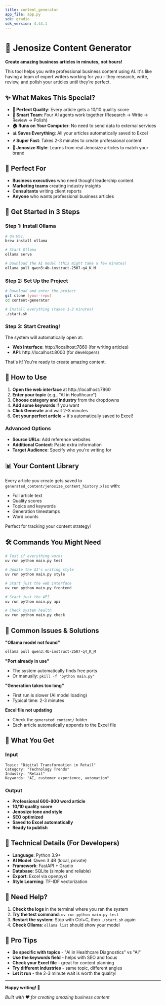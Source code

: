 ```yaml
---
title: content_generator
app_file: app.py
sdk: gradio
sdk_version: 4.44.1
---
```

# 🚀 Jenosize Content Generator

**Create amazing business articles in minutes, not hours!**

This tool helps you write professional business content using AI. It's like having a team of expert writers working for you - they research, write, review, and polish your articles until they're perfect.

## ✨ What Makes This Special?

- **🎯 Perfect Quality**: Every article gets a 10/10 quality score
- **🤖 Smart Team**: Four AI agents work together (Research → Write → Review → Polish)  
- **🏠 Runs on Your Computer**: No need to send data to external services
- **📊 Saves Everything**: All your articles automatically saved to Excel
- **⚡ Super Fast**: Takes 2-3 minutes to create professional content
- **🎨 Jenosize Style**: Learns from real Jenosize articles to match your brand

## 🎯 Perfect For

- **Business executives** who need thought leadership content
- **Marketing teams** creating industry insights
- **Consultants** writing client reports
- **Anyone** who wants professional business articles

## 🚀 Get Started in 3 Steps

### Step 1: Install Ollama
```bash
# On Mac:
brew install ollama

# Start Ollama
ollama serve

# Download the AI model (this might take a few minutes)
ollama pull qwen3:4b-instruct-2507-q4_K_M
```

### Step 2: Set Up the Project
```bash
# Download and enter the project
git clone [your-repo]
cd content-generator

# Install everything (takes 1-2 minutes)
./start.sh
```

### Step 3: Start Creating!
The system will automatically open at:
- **Web Interface**: http://localhost:7860 (for writing articles)
- **API**: http://localhost:8000 (for developers)

That's it! You're ready to create amazing content.

## 🎨 How to Use

1. **Open the web interface** at http://localhost:7860
2. **Enter your topic** (e.g., "AI in Healthcare")
3. **Choose category and industry** from the dropdowns
4. **Add some keywords** if you want
5. **Click Generate** and wait 2-3 minutes
6. **Get your perfect article** + it's automatically saved to Excel!

### Advanced Options
- **Source URLs**: Add reference websites
- **Additional Context**: Paste extra information
- **Target Audience**: Specify who you're writing for

## 📊 Your Content Library

Every article you create gets saved to `generated_content/jenosize_content_history.xlsx` with:
- Full article text
- Quality scores
- Topics and keywords
- Generation timestamps
- Word counts

Perfect for tracking your content strategy!

## 🛠️ Commands You Might Need

```bash
# Test if everything works
uv run python main.py test

# Update the AI's writing style
uv run python main.py style

# Start just the web interface
uv run python main.py frontend

# Start just the API
uv run python main.py api

# Check system health
uv run python main.py check
```

## 🐛 Common Issues & Solutions

**"Ollama model not found"**
```bash
ollama pull qwen3:4b-instruct-2507-q4_K_M
```

**"Port already in use"**
- The system automatically finds free ports
- Or manually: `pkill -f "python main.py"`

**"Generation takes too long"**
- First run is slower (AI model loading)
- Typical time: 2-3 minutes

**Excel file not updating**
- Check the `generated_content/` folder
- Each article automatically appends to the Excel file

## 🎯 What You Get

### Input
```
Topic: "Digital Transformation in Retail"
Category: "Technology Trends" 
Industry: "Retail"
Keywords: "AI, customer experience, automation"
```

### Output
- **Professional 600-800 word article**
- **10/10 quality score**
- **Jenosize tone and style**
- **SEO optimized**
- **Saved to Excel automatically**
- **Ready to publish**

## 🔧 Technical Details (For Developers)

- **Language**: Python 3.9+
- **AI Model**: Qwen 3 4B (local, private)
- **Framework**: FastAPI + Gradio
- **Database**: SQLite (simple and reliable)
- **Export**: Excel via openpyxl
- **Style Learning**: TF-IDF vectorization

## 📝 Need Help?

1. **Check the logs** in the terminal where you ran the system
2. **Try the test command**: `uv run python main.py test`
3. **Restart the system**: Stop with Ctrl+C, then `./start.sh` again
4. **Check Ollama**: `ollama list` should show your model

## 🎉 Pro Tips

- **Be specific with topics** - "AI in Healthcare Diagnostics" vs "AI"
- **Use the keywords field** - helps with SEO and focus
- **Check your Excel file** - great for content planning
- **Try different industries** - same topic, different angles
- **Let it run** - the 2-3 minute wait is worth the quality!

---

**Happy writing! 🚀**

*Built with ❤️ for creating amazing business content*